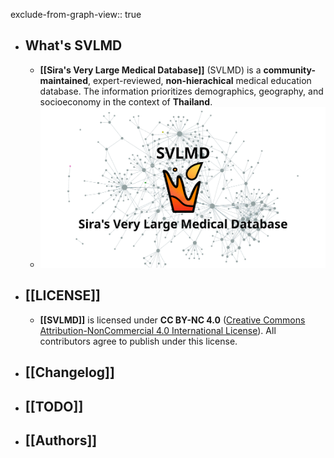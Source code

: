 exclude-from-graph-view:: true

- ## What's SVLMD
	- **[[Sira's Very Large Medical Database]]** (SVLMD) is a **community-maintained**, expert-reviewed, **non-hierachical** medical education database. The information prioritizes demographics, geography, and socioeconomy in the context of **Thailand**.
	- ![banner.png](../assets/logo-large.png)
- ## [[LICENSE]]
	- **[[SVLMD]]** is licensed under **CC BY-NC 4.0** ([Creative Commons Attribution-NonCommercial 4.0 International License](https://creativecommons.org/licenses/by-nc/4.0/)). All contributors agree to publish under this license.
- ## [[Changelog]]
- ## [[TODO]]
- ## [[Authors]]